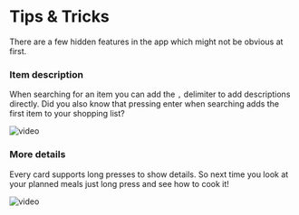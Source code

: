 # Tips & Tricks
There are a few hidden features in the app which might not be obvious at first.

### Item description
When searching for an item you can add the `,` delimiter to add descriptions directly.
Did you also know that pressing enter when searching adds the first item to your shopping list?

![video](img/screenshots/description.gif)

### More details
Every card supports long presses to show details. So next time you look at your planned meals just long press and see how to cook it!

![video](img/screenshots/more-info.gif)
